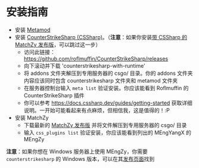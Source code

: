# 安装指南

* 安装 [Metamod](https://cs2.poggu.me/metamod/installation/)
* 安装 [CounterStrikeSharp (CSSharp)](https://docs.cssharp.dev/guides/getting-started/)。（**注意**：如果你安装[带 CSSharp 的 MatchZy 发布版](https://github.com/MEngYangX/MEngZy/releases)，可以跳过这一步）
    * 访问此链接：https://github.com/roflmuffin/CounterStrikeSharp/releases
    * 向下滚动并下载 'counterstrikesharp-with-runtime'
    * 将 addons 文件夹解压到专用服务器的 csgo/ 目录。你的 addons 文件夹内容应该同时包含 counterstrikesharp 文件夹和 metamod 文件夹
    * 在服务器控制台输入 `meta list` 验证安装。你应该能看到 Roflmuffin 的 CounterStrikeSharp 插件
    * 你可以参考 https://docs.cssharp.dev/guides/getting-started 获取详细说明。一开始可能看起来有点麻烦，但相信我，这是值得的！:P
* 安装 MatchZy
    * 下载最新的 [MatchZy 发布版](https://github.com/MEngYangX/MEngZy/releases) 并将文件解压到专用服务器的 csgo/ 目录
    * 输入 `css_plugins list` 验证安装，你应该能看到列出的 MEngYangX 的 MEngZy

**注意**：如果你想在 Windows 服务器上使用 MEngZy，你需要 `counterstrikesharp` 的 Windows 版本，可以在其[发布页面](https://github.com/roflmuffin/CounterStrikeSharp/releases)找到 